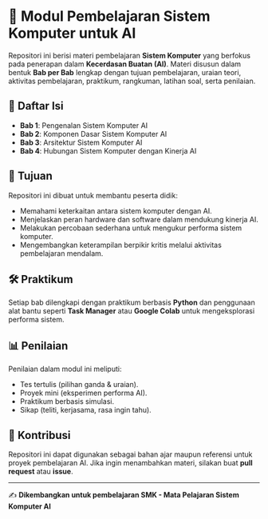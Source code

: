 # 📘 Modul Pembelajaran Sistem Komputer untuk AI

Repositori ini berisi materi pembelajaran **Sistem Komputer** yang berfokus pada penerapan dalam **Kecerdasan Buatan (AI)**. Materi disusun dalam bentuk **Bab per Bab** lengkap dengan tujuan pembelajaran, uraian teori, aktivitas pembelajaran, praktikum, rangkuman, latihan soal, serta penilaian.

## 📂 Daftar Isi

* **Bab 1**: Pengenalan Sistem Komputer AI
* **Bab 2**: Komponen Dasar Sistem Komputer AI
* **Bab 3**: Arsitektur Sistem Komputer AI
* **Bab 4**: Hubungan Sistem Komputer dengan Kinerja AI

## 🎯 Tujuan

Repositori ini dibuat untuk membantu peserta didik:

* Memahami keterkaitan antara sistem komputer dengan AI.
* Menjelaskan peran hardware dan software dalam mendukung kinerja AI.
* Melakukan percobaan sederhana untuk mengukur performa sistem komputer.
* Mengembangkan keterampilan berpikir kritis melalui aktivitas pembelajaran mendalam.

## 🛠️ Praktikum

Setiap bab dilengkapi dengan praktikum berbasis **Python** dan penggunaan alat bantu seperti **Task Manager** atau **Google Colab** untuk mengeksplorasi performa sistem.

## 📊 Penilaian

Penilaian dalam modul ini meliputi:

* Tes tertulis (pilihan ganda & uraian).
* Proyek mini (eksperimen performa AI).
* Praktikum berbasis simulasi.
* Sikap (teliti, kerjasama, rasa ingin tahu).

## 🤝 Kontribusi

Repositori ini dapat digunakan sebagai bahan ajar maupun referensi untuk proyek pembelajaran AI. Jika ingin menambahkan materi, silakan buat **pull request** atau **issue**.

---

✍️ **Dikembangkan untuk pembelajaran SMK - Mata Pelajaran Sistem Komputer AI**
